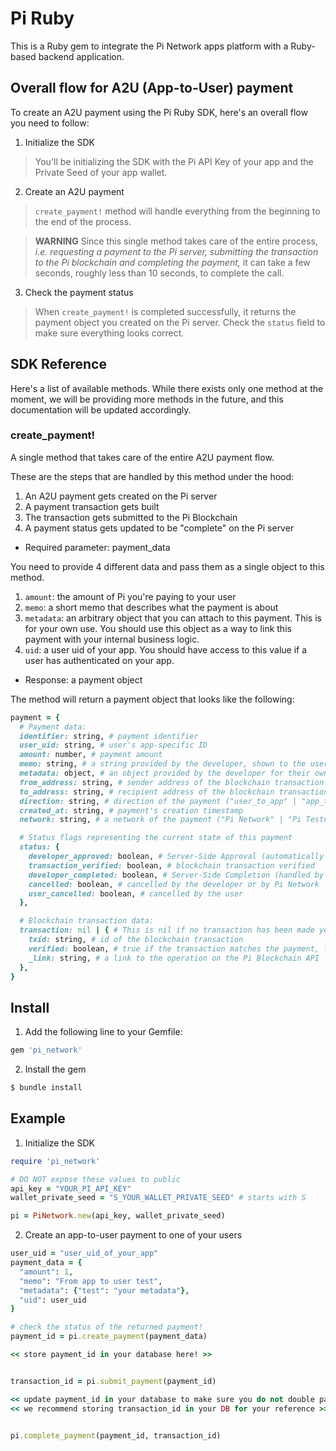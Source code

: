 # Pi Ruby

This is a Ruby gem to integrate the Pi Network apps platform with a Ruby-based backend application.

## Overall flow for A2U (App-to-User) payment

To create an A2U payment using the Pi Ruby SDK, here's an overall flow you need to follow:

1. Initialize the SDK
> You'll be initializing the SDK with the Pi API Key of your app and the Private Seed of your app wallet.

2. Create an A2U payment
> `create_payment!` method will handle everything from the beginning to the end of the process.

> **WARNING** Since this single method takes care of the entire process, *i.e. requesting a payment to the Pi server, submitting the transaction to the Pi blockchain and completing the payment,* it can take a few seconds, roughly less than 10 seconds, to complete the call.


3. Check the payment status
> When `create_payment!` is completed successfully, it returns the payment object you created on the Pi server. Check the `status` field to make sure everything looks correct.


## SDK Reference

Here's a list of available methods. While there exists only one method at the moment, we will be providing more methods in the future, and this documentation will be updated accordingly.
### create_payment!

A single method that takes care of the entire A2U payment flow.

These are the steps that are handled by this method under the hood:
1. An A2U payment gets created on the Pi server
2. A payment transaction gets built
3. The transaction gets submitted to the Pi Blockchain
4. A payment status gets updated to be "complete" on the Pi server

- Required parameter: payment_data

You need to provide 4 different data and pass them as a single object to this method.
1. `amount`: the amount of Pi you're paying to your user
2. `memo`: a short memo that describes what the payment is about
3. `metadata`: an arbitrary object that you can attach to this payment. This is for your own use. You should use this object as a way to link this payment with your internal business logic.
4. `uid`: a user uid of your app. You should have access to this value if a user has authenticated on your app.

- Response: a payment object

The method will return a payment object that looks like the following:

```ruby
payment = {
  # Payment data:
  identifier: string, # payment identifier
  user_uid: string, # user's app-specific ID
  amount: number, # payment amount
  memo: string, # a string provided by the developer, shown to the user
  metadata: object, # an object provided by the developer for their own usage
  from_address: string, # sender address of the blockchain transaction
  to_address: string, # recipient address of the blockchain transaction
  direction: string, # direction of the payment ("user_to_app" | "app_to_user")
  created_at: string, # payment's creation timestamp
  network: string, # a network of the payment ("Pi Network" | "Pi Testnet")

  # Status flags representing the current state of this payment
  status: {
    developer_approved: boolean, # Server-Side Approval (automatically approved for A2U payment)
    transaction_verified: boolean, # blockchain transaction verified
    developer_completed: boolean, # Server-Side Completion (handled by the create_payment! method)
    cancelled: boolean, # cancelled by the developer or by Pi Network
    user_cancelled: boolean, # cancelled by the user
  },

  # Blockchain transaction data:
  transaction: nil | { # This is nil if no transaction has been made yet
    txid: string, # id of the blockchain transaction
    verified: boolean, # true if the transaction matches the payment, false otherwise
    _link: string, # a link to the operation on the Pi Blockchain API
  },
}
```


## Install

1. Add the following line to your Gemfile:
```ruby
gem 'pi_network'
```

2. Install the gem
```ruby
$ bundle install
```


## Example

1. Initialize the SDK
```ruby
require 'pi_network'

# DO NOT expose these values to public
api_key = "YOUR_PI_API_KEY"
wallet_private_seed = "S_YOUR_WALLET_PRIVATE_SEED" # starts with S

pi = PiNetwork.new(api_key, wallet_private_seed)
```

2. Create an app-to-user payment to one of your users

```ruby
user_uid = "user_uid_of_your_app"
payment_data = {
  "amount": 1,
  "memo": "From app to user test",
  "metadata": {"test": "your metadata"},
  "uid": user_uid
}

# check the status of the returned payment!
payment_id = pi.create_payment(payment_data)

<< store payment_id in your database here! >>


transaction_id = pi.submit_payment(payment_id)

<< update payment_id in your database to make sure you do not double pay the same user! >>
<< we recommend storing transaction_id in your DB for your reference >>


pi.complete_payment(payment_id, transaction_id)


```

